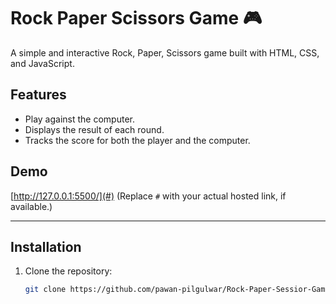# Rock Paper Scissors Game 🎮

A simple and interactive Rock, Paper, Scissors game built with HTML, CSS, and JavaScript.

## Features
- Play against the computer.
- Displays the result of each round.
- Tracks the score for both the player and the computer.

## Demo
[http://127.0.0.1:5500/](#) (Replace `#` with your actual hosted link, if available.)

---

## Installation

1. Clone the repository:
   ```bash
   git clone https://github.com/pawan-pilgulwar/Rock-Paper-Sessior-Game.git